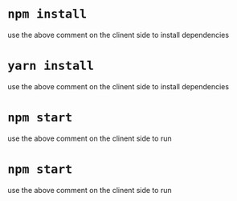# `npm install`
use the above comment on the clinent side to install dependencies

# `yarn install`
use the above comment on the clinent side to install dependencies

# `npm start`
use the above comment on the clinent side to run 

# `npm start`
use the above comment on the clinent side to run